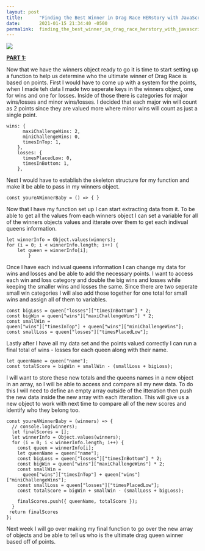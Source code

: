 ```yaml
---
layout: post
title:      "Finding the Best Winner in Drag Race HERstory with JavaScript Part 2"
date:       2021-01-15 21:34:40 -0500
permalink:  finding_the_best_winner_in_drag_race_herstory_with_javascript_part_2
---
```



![](https://attitude.co.uk/media/images/2020/04/drag_race_main.jpg.750x400_q85_box-0%2C0%2C1500%2C800_crop_detail.jpg)


[**PART 1:** ](https://cep104.github.io/finding_the_best_winner_in_drag_race_herstory_with_javascript_part_1)

Now that we have the winners object ready to go it is time to start setting up a function to help us determine who the ultimate winner of Drag Race is based on points. First I would have to come up with a system for the points, when I made teh data I made two seperate keys in the winners object, one for wins and one for losses. Inside of those there is categories for major wins/losses and minor wins/losses. I decided that each major win will count as 2 points since they are valued more where minor wins will count as just a single point. 
```
wins: {
      maxiChallengeWins: 2,
      miniChallengeWins: 0,
      timesInTop: 1,
    },
    losses: {
      timesPlacedLow: 0,
      timesInBottom: 1,
    },
```

Next I would have to establish the skeleton structure for my function and make it be able to pass in my winners object. 
```
const youreAWinnerBaby = () => { }
```
Now that I have my function set up I can start extracting data from it. To be able to get all the values from each winners object I can set a variable for all of the winners objects values and itterate over them to get each indivual queens information. 
```
let winnerInfo = Object.values(winners);
for (i = 0; i < winnerInfo.length; i++) {
    let queen = winnerInfo[i];
		}
```
Once I have each indivual queens information I can change my data for wins and losses and be able to add the necessary points. I want to access each win and loss category and double the big wins and losses while keeping the smaller wins and losses the same. Since there are two seperate small win categories I will also add those together for one total for small wins and assign all of them to variables. 
```
const bigLoss = queen["losses"]["timesInBottom"] * 2;
const bigWin = queen["wins"]["maxiChallengeWins"] * 2;
const smallWin =
queen["wins"]["timesInTop"] + queen["wins"]["miniChallengeWins"];
const smallLoss = queen["losses"]["timesPlacedLow"];
```
Lastly after I have all my data set and the points valued correctly I can run a final total of wins - losses for each queen along with their name. 
```
let queenName = queen["name"];
const totalScore = bigWin + smallWin - (smallLoss + bigLoss);
```

I will want to store these new totals and the queens names in a new object in an array, so I will be able to access and compare all my new data. To do this I will need to define an empty array outside of the itteration then push the new data inside the new array with each itteration. This will give us a new object to work with next time to compare all of the new scores and identify who they belong too. 
```
const youreAWinnerBaby = (winners) => {
  // console.log(winners);
  let finalScores = [];
  let winnerInfo = Object.values(winners);
  for (i = 0; i < winnerInfo.length; i++) {
    const queen = winnerInfo[i];
    let queenName = queen["name"];
    const bigLoss = queen["losses"]["timesInBottom"] * 2;
    const bigWin = queen["wins"]["maxiChallengeWins"] * 2;
    const smallWin =
      queen["wins"]["timesInTop"] + queen["wins"]["miniChallengeWins"];
    const smallLoss = queen["losses"]["timesPlacedLow"];
    const totalScore = bigWin + smallWin - (smallLoss + bigLoss);

    finalScores.push({ queenName, totalScore });
  }
 return finalScores
};
```

Next week I will go over making my final function to go over the new array of objects and be able to tell us who is the ultimate drag queen winner based off of points. 

